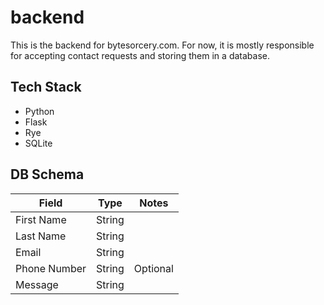 # backend
This is the backend for bytesorcery.com. For now, it is mostly responsible for accepting contact requests and storing them in a database.

## Tech Stack
- Python
- Flask
- Rye
- SQLite

## DB Schema
| Field         | Type           | Notes     |
|--------------|----------------|-----------|
| First Name   | String         |           |
| Last Name    | String         |           |
| Email        | String         |           |
| Phone Number | String         | Optional  |
| Message      | String         |           |
